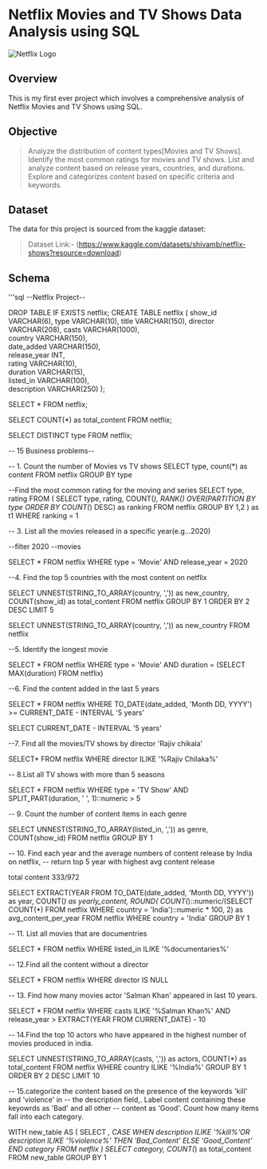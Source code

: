 # Netflix Movies and TV Shows Data Analysis using SQL

![Netflix Logo](https://github.com/pratikshanishad09/netflix-sql-project/blob/main/netflix.avif)

## Overview
This is my first ever project which involves a comprehensive analysis of Netflix Movies and TV Shows using SQL. 

## Objective 
> Analyze the distribution of content types[Movies and TV Shows].
> Identify the most common ratings for movies and TV shows.
> List and analyze content based on release years, countries, and durations.
> Explore and categorizes content based on specific criteria and keywords.

## Dataset 
The data for this project is sourced from the kaggle dataset:
 > Dataset Link:- (https://www.kaggle.com/datasets/shivamb/netflix-shows?resource=download)

## Schema
'''sql
--Netflix Project--

DROP TABLE IF EXISTS netflix;
CREATE TABLE netflix
(
 show_id VARCHAR(6),
 type VARCHAR(10),
 title VARCHAR(150),
 director VARCHAR(208),
 casts VARCHAR(1000),	
 country VARCHAR(150),	
 date_added VARCHAR(150),	
 release_year INT,	
 rating VARCHAR(10),	
 duration VARCHAR(15), 	
 listed_in VARCHAR(100),	
 description VARCHAR(250)
);

SELECT * FROM netflix;

SELECT 
   COUNT(*) as total_content 
FROM netflix;

SELECT 
   DISTINCT type 
FROM netflix;

-- 15 Business problems--

-- 1. Count the number of Movies vs TV shows
SELECT
   type,
   count(*) as content 
FROM netflix
GROUP BY type

--Find the most common rating for the moving and series
SELECT 
   type,
   rating
FROM 
(
SELECT 
  type,
  rating,
  COUNT(*),
  RANK() OVER(PARTITION BY type ORDER BY COUNT(*) DESC) as ranking
  FROM netflix
GROUP BY 1,2
) as t1
WHERE 
   ranking = 1

-- 3. List all the movies released in a specific year(e.g...2020)

--filter 2020
--movies

SELECT * FROM netflix
WHERE 
    type = 'Movie'
    AND
	release_year = 2020

--4. Find the top 5 countries with the most content on netflix

SELECT 
    UNNEST(STRING_TO_ARRAY(country, ',')) as new_country,
	COUNT(show_id) as total_content
FROM netflix
GROUP BY 1
ORDER BY 2 DESC
LIMIT 5

SELECT 
    UNNEST(STRING_TO_ARRAY(country, ',')) as new_country
FROM netflix

--5. Identify the longest movie

SELECT * FROM netflix
WHERE 
    type = 'Movie'
	AND 
	duration = (SELECT MAX(duration) FROM netflix)

--6. Find the content added in the last 5 years

SELECT * FROM netflix
WHERE 
    TO_DATE(date_added, 'Month DD, YYYY') >= CURRENT_DATE - INTERVAL '5 years'


SELECT CURRENT_DATE - INTERVAL '5 years'

--7. Find all the movies/TV shows by director 'Rajiv chikala'

SELECT* FROM netflix
WHERE director ILIKE '%Rajiv Chilaka%'

-- 8.List all TV shows with more than 5 seasons

SELECT 
    * 
FROM netflix
WHERE
     type = 'TV Show'
	 AND
	 SPLIT_PART(duration, ' ', 1)::numeric > 5 

-- 9. Count the number of content items in each genre

SELECT 
    UNNEST(STRING_TO_ARRAY(listed_in, ',')) as genre,
	COUNT(show_id)
FROM netflix
GROUP BY 1

-- 10. Find each year and the average numbers of content release by India on netflix,
-- return top 5 year with highest avg content release

total content 333/972

SELECT 
    EXTRACT(YEAR FROM TO_DATE(date_added, 'Month DD, YYYY')) as year,
	COUNT(*) as yearly_content,
	ROUND(
	COUNT(*)::numeric/(SELECT COUNT(*) FROM netflix WHERE country = 'India')::numeric * 100, 2)
	as avg_content_per_year
FROM netflix
WHERE country = 'India'
GROUP BY 1

-- 11. List all movies that are documentries

SELECT * FROM netflix
WHERE
    listed_in ILIKE '%documentaries%'

-- 12.Find all the content without a director

SELECT * FROM netflix
WHERE 
    director IS NULL

-- 13. Find how many movies actor 'Salman Khan' appeared in last 10 years.

SELECT * FROM netflix
WHERE
    casts ILIKE '%Salman Khan%' 
	AND 
	release_year > EXTRACT(YEAR FROM CURRENT_DATE) - 10

-- 14.Find the top 10 actors who have appeared in the highest number of movies produced in india.

SELECT 
	UNNEST(STRING_TO_ARRAY(casts, ',')) as actors,
	COUNT(*) as total_content
FROM netflix
WHERE country ILIKE '%India%'
GROUP BY 1
ORDER BY 2 DESC
LIMIT 10

-- 15.categorize the content based on the presence of the keywords 'kill' and 'violence' in
-- the description field,. Label content containing these keyowrds as 'Bad' and all other
-- content as 'Good'. Count how many items fall into each category.

WITH new_table
AS
(
SELECT 
    *,
	CASE
	WHEN description ILIKE '%kill%'OR
	description ILIKE '%violence%' THEN 'Bad_Content'
	   ELSE 'Good_Content'
    END category
FROM netflix
)
SELECT 
    category,
	COUNT(*) as total_content
FROM new_table
GROUP BY 1


